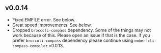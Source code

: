 ## v0.0.14

* Fixed EMFILE error. See below.
* Great speed improvements. See below.
* Dropped `broccoli-compass` dependency. Some of the things may not work because of this. Please
open an issue if that is the case. If you prefer `broccoli-compass` dependency please continue
using `ember-cli-compass-compiler` v0.0.13. 
